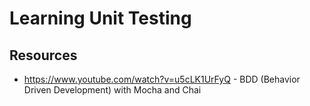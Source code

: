 # Learning Unit Testing

## Resources
- https://www.youtube.com/watch?v=u5cLK1UrFyQ - BDD (Behavior Driven Development) with Mocha and Chai
